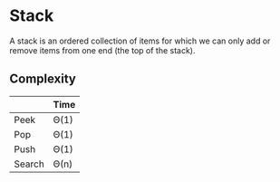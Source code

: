 # Stack

A stack is an ordered collection of items for which we can only add or remove items from one end (the top of the stack).

## Complexity

|         | Time |
| ---     | ---  |
| Peek    | Θ(1) |
| Pop     | Θ(1) |
| Push    | Θ(1) |
| Search  | Θ(n) |
